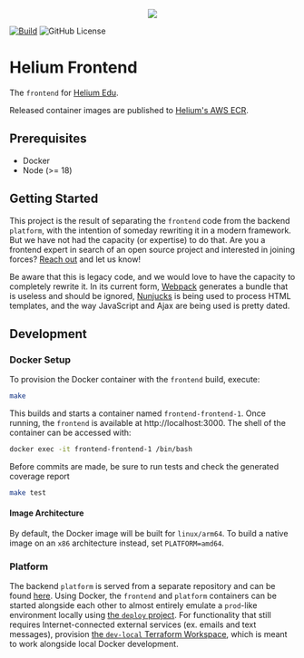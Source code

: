 <p align="center"><img src="https://www.heliumedu.com/assets/img/logo_full_blue.png" /></p>

[![Build](https://img.shields.io/github/actions/workflow/status/HeliumEdu/frontend/build.yml)](https://github.com/HeliumEdu/frontend/actions/workflows/build.yml)
![GitHub License](https://img.shields.io/github/license/heliumedu/frontend)

# Helium Frontend

The `frontend` for [Helium Edu](https://www.heliumedu.com/).

Released container images are published to [Helium's AWS ECR](https://gallery.ecr.aws/heliumedu/).

## Prerequisites

- Docker
- Node (>= 18)

## Getting Started

This project is the result of separating the `frontend` code from the backend `platform`, with the intention of someday
rewriting it in a modern framework. But we have not had the capacity (or expertise) to do that. Are you a frontend
expert in search of an open source project and interested in joining forces? [Reach out](mailto:contact@alexlaird.com)
and let us know!

Be aware that this is legacy code, and we would love to have the capacity to completely rewrite it. In its current
form, [Webpack](https://webpack.js.org/) generates a bundle that is useless and should be ignored,
[Nunjucks](https://mozilla.github.io/nunjucks/) is being used to process HTML templates, and the way JavaScript and
Ajax are being used is pretty dated.

## Development

### Docker Setup

To provision the Docker container with the `frontend` build, execute:

```sh
make
```

This builds and starts a container named `frontend-frontend-1`. Once running, the `frontend` is available at
http://localhost:3000. The shell of the container can be accessed with:

```sh
docker exec -it frontend-frontend-1 /bin/bash
```

Before commits are made, be sure to run tests and check the generated coverage report

```sh
make test
```

#### Image Architecture

By default, the Docker image will be built for `linux/arm64`. To build a native image on an `x86` architecture
instead, set `PLATFORM=amd64`.

### Platform

The backend `platform` is served from a separate repository and can be found [here](https://github.com/HeliumEdu/platform#readme).
Using Docker, the `frontend` and `platform` containers can be started alongside each other to almost entirely
emulate a `prod`-like environment locally using [the `deploy` project](https://github.com/HeliumEdu/deploy). For
functionality that still requires Internet-connected external services (ex. emails and text messages), provision
[the `dev-local` Terraform Workspace](https://github.com/HeliumEdu/deploy/tree/main/terraform/environments/dev-local),
which is meant to work alongside local Docker development. 